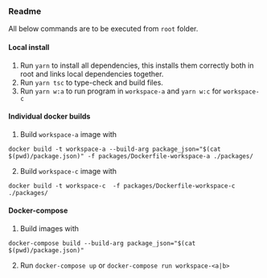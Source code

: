 ### Readme
All below commands are to be executed from `root` folder.

#### Local install
1. Run `yarn` to install all dependencies, this installs them correctly both in root and links local dependencies together. 
2. Run `yarn tsc` to type-check and build files.
3. Run `yarn w:a` to run program in `workspace-a` and `yarn w:c` for `workspace-c`

#### Individual docker builds
1. Build `workspace-a` image with
```
docker build -t workspace-a --build-arg package_json="$(cat $(pwd)/package.json)" -f packages/Dockerfile-workspace-a ./packages/
```

2. Build `workspace-c` image with
```
docker build -t workspace-c  -f packages/Dockerfile-workspace-c ./packages/
```
#### Docker-compose
1. Build images with
```
docker-compose build --build-arg package_json="$(cat $(pwd)/package.json)"
```
2. Run `docker-compose up` or `docker-compose run workspace-<a|b>`